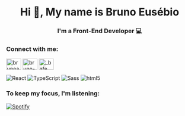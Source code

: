 <h1 align="center">Hi 👋, My name is Bruno Eusébio</h1>
<h3 align="center">I'm a Front-End Developer 💻</h3>

<h3 align="left">Connect with me:</h3>
<p align="left">
<a href="https://twitter.com/brunoafe96" target="blank"><img align="center" src="https://cdn.jsdelivr.net/npm/simple-icons@3.0.1/icons/twitter.svg" alt="brunoafe96" height="30" width="40" /></a>
<a href="https://linkedin.com/in/bruno-ferreira-eusebio" target="blank"><img align="center" src="https://cdn.jsdelivr.net/npm/simple-icons@3.0.1/icons/linkedin.svg" alt="bruno-ferreira-eusebio" height="30" width="40" /></a>
<a href="https://instagram.com/_bafe" target="blank"><img align="center" src="https://cdn.jsdelivr.net/npm/simple-icons@3.0.1/icons/instagram.svg" alt="_bafe" height="30" width="40" /></a>
</p>

<p>
  <img alt="React" src="https://img.shields.io/badge/-React-45b8d8?style=flat-square&logo=react&logoColor=white" />
  <img alt="TypeScript" src="https://img.shields.io/badge/-TypeScript-007ACC?style=flat-square&logo=typescript&logoColor=white" />
  <img alt="Sass" src="https://img.shields.io/badge/-Sass-CC6699?style=flat-square&logo=sass&logoColor=white" />
  <img alt="html5" src="https://img.shields.io/badge/-HTML5-E34F26?style=flat-square&logo=html5&logoColor=white" />
</p>

<h3 align="left">To keep my focus, I'm listening:</h3>

[![Spotify](https://novatoremprofile.vercel.app/api/spotify)](https://open.spotify.com/user/11139642116)

<!--
**Degortunger/Degortunger** is a ✨ _special_ ✨ repository because its `README.md` (this file) appears on your GitHub profile.
